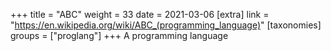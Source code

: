+++
title = "ABC"
weight = 33
date = 2021-03-06
[extra]
link = "https://en.wikipedia.org/wiki/ABC_(programming_language)"
[taxonomies]
groups = ["proglang"]
+++
A programming language

